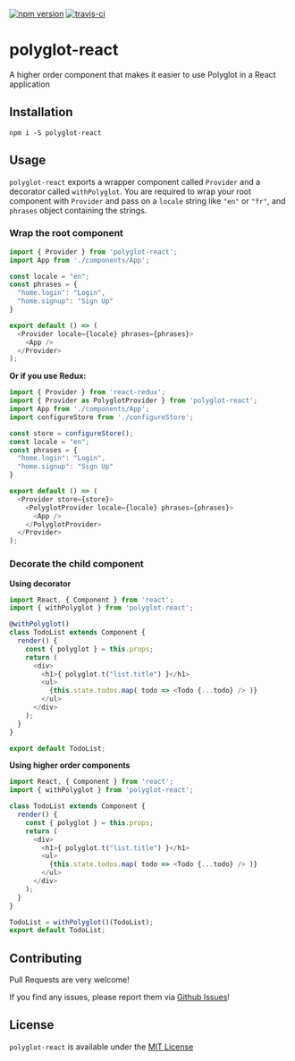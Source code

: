 [![npm version](https://badge.fury.io/js/polyglot-react.svg)](https://badge.fury.io/js/polyglot-react)
[![travis-ci](https://travis-ci.org/hoducha/polyglot-react.svg?branch=master)](https://travis-ci.org/hoducha/polyglot-react)

# polyglot-react

A higher order component that makes it easier to use Polyglot in a React application

## Installation

```
npm i -S polyglot-react
```

## Usage

`polyglot-react` exports a wrapper component called `Provider` and a decorator called `withPolyglot`. You are required to wrap your root component with `Provider` and pass on a `locale` string like `"en"` or `"fr"`, and `phrases` object containing the strings.

### Wrap the root component

```JavaScript
import { Provider } from 'polyglot-react';
import App from './components/App';

const locale = "en";
const phrases = { 
  "home.login": "Login",
  "home.signup": "Sign Up"
}

export default () => (
  <Provider locale={locale} phrases={phrases}>
    <App />
  </Provider>
);
```

**Or if you use Redux:**

```JavaScript
import { Provider } from 'react-redux';
import { Provider as PolyglotProvider } from 'polyglot-react';
import App from './components/App';
import configureStore from './configureStore';

const store = configureStore();
const locale = "en";
const phrases = { 
  "home.login": "Login",
  "home.signup": "Sign Up"
}

export default () => (
  <Provider store={store}>
    <PolyglotProvider locale={locale} phrases={phrases}>
      <App />
    </PolyglotProvider>
  </Provider>
);
```

### Decorate the child component

**Using decorator**

```JavaScript
import React, { Component } from 'react';
import { withPolyglot } from 'polyglot-react';

@withPolyglot()
class TodoList extends Component {
  render() {
    const { polyglot } = this.props;
    return (
      <div>
        <h1>{ polyglot.t("list.title") }</h1>
        <ul>
          {this.state.todos.map( todo => <Todo {...todo} /> )}
        </ul>
      </div>  
    );
  }
}

export default TodoList;
```

**Using higher order components**

```Javascript
import React, { Component } from 'react';
import { withPolyglot } from 'polyglot-react';

class TodoList extends Component {
  render() {
    const { polyglot } = this.props;
    return (
      <div>
        <h1>{ polyglot.t("list.title") }</h1>
        <ul>
          {this.state.todos.map( todo => <Todo {...todo} /> )}
        </ul>
      </div>  
    );
  }
}

TodoList = withPolyglot()(TodoList);
export default TodoList;
```

## Contributing

Pull Requests are very welcome!

If you find any issues, please report them via [Github Issues](https://github.com/hoducha/polyglot-react/issues)!

## License

`polyglot-react` is available under the [MIT License](https://opensource.org/licenses/MIT)
